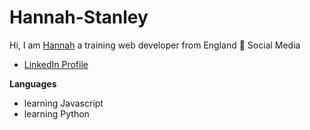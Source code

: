 # Hannah-Stanley
Hi, I am [Hannah](https://github.com/Hannah-Stanley) a training web developer from England :england: 
Social Media 
* [LinkedIn Profile](https://www.linkedin.com/in/hannah-stanley-973637210/)

**Languages**
* learning Javascript
* learning Python
